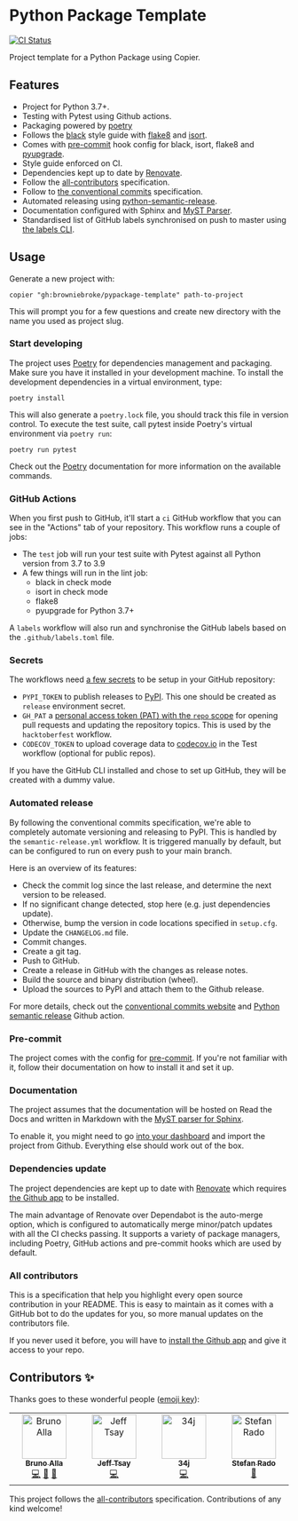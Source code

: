 # Python Package Template

<a href="https://github.com/browniebroke/pypackage-template/actions/workflows/ci.yml?query=branch%3Amain">
  <img src="https://img.shields.io/github/actions/workflow/status/browniebroke/pypackage-template/ci.yml?branch=main&label=Test&logo=github&style=flat-square" alt="CI Status" >
</a>

Project template for a Python Package using Copier.

## Features

- Project for Python 3.7+.
- Testing with Pytest using Github actions.
- Packaging powered by [poetry]
- Follows the [black] style guide with [flake8] and [isort].
- Comes with [pre-commit] hook config for black, isort, flake8 and [pyupgrade](https://github.com/asottile/pyupgrade).
- Style guide enforced on CI.
- Dependencies kept up to date by [Renovate].
- Follow the [all-contributors] specification.
- Follow to [the conventional commits][conventional-commits] specification.
- Automated releasing using [python-semantic-release][python-semantic-release].
- Documentation configured with Sphinx and [MyST Parser][myst].
- Standardised list of GitHub labels synchronised on push to master using [the labels CLI][pylabels].

## Usage

Generate a new project with:

```shell
copier "gh:browniebroke/pypackage-template" path-to-project
```

This will prompt you for a few questions and create new directory with the name you used as project slug.

### Start developing

The project uses [Poetry] for dependencies management and packaging. Make sure you have it installed in your development machine. To install the development dependencies in a virtual environment, type:

```shell
poetry install
```

This will also generate a `poetry.lock` file, you should track this file in version control. To execute the test suite, call pytest inside Poetry's virtual environment via `poetry run`:

```shell
poetry run pytest
```

Check out the [Poetry] documentation for more information on the available commands.

### GitHub Actions

When you first push to GitHub, it'll start a `ci` GitHub workflow that you can see in the "Actions" tab of your repository. This workflow runs a couple of jobs:

- The `test` job will run your test suite with Pytest against all Python version from 3.7 to 3.9
- A few things will run in the lint job:
  - black in check mode
  - isort in check mode
  - flake8
  - pyupgrade for Python 3.7+

A `labels` workflow will also run and synchronise the GitHub labels based on the `.github/labels.toml` file.

### Secrets

The workflows need [a few secrets][gh-secrets] to be setup in your GitHub repository:

- `PYPI_TOKEN` to publish releases to [PyPI][pypi]. This one should be created as `release` environment secret.
- `GH_PAT` a [personal access token (PAT) with the `repo` scope][create-pat] for opening pull requests and updating the repository topics. This is used by the `hacktoberfest` workflow.
- `CODECOV_TOKEN` to upload coverage data to [codecov.io][codecov] in the Test workflow (optional for public repos).

If you have the GitHub CLI installed and chose to set up GitHub, they will be created with a dummy value.

### Automated release

By following the conventional commits specification, we're able to completely automate versioning and releasing to PyPI. This is handled by the `semantic-release.yml` workflow. It is triggered manually by default, but can be configured to run on every push to your main branch.

Here is an overview of its features:

- Check the commit log since the last release, and determine the next version to be released.
- If no significant change detected, stop here (e.g. just dependencies update).
- Otherwise, bump the version in code locations specified in `setup.cfg`.
- Update the `CHANGELOG.md` file.
- Commit changes.
- Create a git tag.
- Push to GitHub.
- Create a release in GitHub with the changes as release notes.
- Build the source and binary distribution (wheel).
- Upload the sources to PyPI and attach them to the Github release.

For more details, check out the [conventional commits website][conventional-commits] and [Python semantic release][python-semantic-release] Github action.

### Pre-commit

The project comes with the config for [pre-commit]. If you're not familiar with it, follow their documentation on how to install it and set it up.

### Documentation

The project assumes that the documentation will be hosted on Read the Docs and written in Markdown with the [MyST parser for Sphinx][myst].

To enable it, you might need to go [into your dashboard][rtd-dashboard] and import the project from Github. Everything else should work out of the box.

### Dependencies update

The project dependencies are kept up to date with [Renovate] which requires [the Github app][renovate-gh-app] to be installed.

The main advantage of Renovate over Dependabot is the auto-merge option, which is configured to automatically merge minor/patch updates with all the CI checks passing. It supports a variety of package managers, including Poetry, GitHub actions and pre-commit hooks which are used by default.

### All contributors

This is a specification that help you highlight every open source contribution in your README. This is easy to maintain as it comes with a GitHub bot to do the updates for you, so more manual updates on the contributors file.

If you never used it before, you will have to [install the Github app][all-contribs-install] and give it access to your repo.

## Contributors ✨

Thanks goes to these wonderful people ([emoji key](https://allcontributors.org/docs/en/emoji-key)):

<!-- ALL-CONTRIBUTORS-LIST:START - Do not remove or modify this section -->
<!-- prettier-ignore-start -->
<!-- markdownlint-disable -->
<table>
  <tbody>
    <tr>
      <td align="center" valign="top" width="14.28%"><a href="https://browniebroke.com/"><img src="https://avatars.githubusercontent.com/u/861044?v=4?s=80" width="80px;" alt="Bruno Alla"/><br /><sub><b>Bruno Alla</b></sub></a><br /><a href="https://github.com/browniebroke/pypackage-template/commits?author=browniebroke" title="Code">💻</a> <a href="#ideas-browniebroke" title="Ideas, Planning, & Feedback">🤔</a> <a href="https://github.com/browniebroke/pypackage-template/commits?author=browniebroke" title="Documentation">📖</a></td>
      <td align="center" valign="top" width="14.28%"><a href="https://cloudreactor.io/"><img src="https://avatars.githubusercontent.com/u/1079646?v=4?s=80" width="80px;" alt="Jeff Tsay"/><br /><sub><b>Jeff Tsay</b></sub></a><br /><a href="https://github.com/browniebroke/pypackage-template/commits?author=jtsay362" title="Code">💻</a></td>
      <td align="center" valign="top" width="14.28%"><a href="https://github.com/34j"><img src="https://avatars.githubusercontent.com/u/55338215?v=4?s=80" width="80px;" alt="34j"/><br /><sub><b>34j</b></sub></a><br /><a href="https://github.com/browniebroke/pypackage-template/commits?author=34j" title="Code">💻</a></td>
      <td align="center" valign="top" width="14.28%"><a href="https://github.com/kroimon"><img src="https://avatars.githubusercontent.com/u/628587?v=4?s=80" width="80px;" alt="Stefan Rado"/><br /><sub><b>Stefan Rado</b></sub></a><br /><a href="https://github.com/browniebroke/pypackage-template/commits?author=kroimon" title="Documentation">📖</a></td>
    </tr>
  </tbody>
</table>

<!-- markdownlint-restore -->
<!-- prettier-ignore-end -->

<!-- ALL-CONTRIBUTORS-LIST:END -->

This project follows the [all-contributors](https://github.com/all-contributors/all-contributors) specification. Contributions of any kind welcome!

[poetry]: https://python-poetry.org/
[black]: https://github.com/psf/black
[flake8]: https://pypi.org/project/flake8/
[isort]: https://pypi.org/project/isort/
[pre-commit]: https://pre-commit.com/
[renovate]: https://docs.renovatebot.com/
[renovate-gh-app]: https://github.com/apps/renovate
[all-contributors]: https://github.com/all-contributors/all-contributors
[conventional-commits]: https://www.conventionalcommits.org
[python-semantic-release]: https://github.com/relekang/python-semantic-release
[myst]: https://myst-parser.readthedocs.io
[pylabels]: https://github.com/hackebrot/labels
[gh-secrets]: https://help.github.com/en/actions/configuring-and-managing-workflows/creating-and-storing-encrypted-secrets
[codecov]: https://codecov.io/
[pypi]: https://pypi.org/
[create-pat]: https://github.com/settings/tokens/new?scopes=repo
[rtd-dashboard]: https://readthedocs.org/dashboard/
[all-contribs-install]: https://allcontributors.org/docs/en/bot/installation
